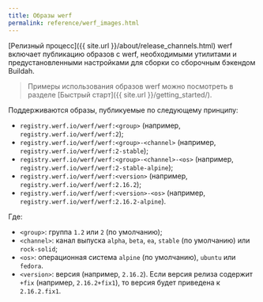 ```yaml
---
title: Образы werf
permalink: reference/werf_images.html
---
```


[Релизный процесс]({{ site.url }}/about/release_channels.html) werf включает публикацию образов с werf, необходимыми утилитами и предустановленными настройками для сборки со сборочным бэкендом Buildah.

> Примеры использования образов werf можно посмотреть в разделе [Быстрый старт]({{ site.url }}/getting_started/).

Поддерживаются образы, публикуемые по следующему принципу:

- `registry.werf.io/werf/werf:<group>` (например, `registry.werf.io/werf/werf:2`);
- `registry.werf.io/werf/werf:<group>-<channel>` (например, `registry.werf.io/werf/werf:2-stable`);
- `registry.werf.io/werf/werf:<group>-<channel>-<os>` (например, `registry.werf.io/werf/werf:2-stable-alpine`);
- `registry.werf.io/werf/werf:<version>` (например, `registry.werf.io/werf/werf:2.16.2`);
- `registry.werf.io/werf/werf:<version>-<os>` (например, `registry.werf.io/werf/werf:2.16.2-alpine`).

Где:

- `<group>`: группа `1.2` или `2` (по умолчанию);
- `<channel>`: канал выпуска `alpha`, `beta`, `ea`, `stable` (по умолчанию) или `rock-solid`;
- `<os>`: операционная система `alpine` (по умолчанию), `ubuntu` или `fedora`.
- `<version>`: версия (например, `2.16.2`). Если версия релиза содержит `+fix` (например, `2.16.2+fix1`), то версия будет приведена к `2.16.2.fix1`.
